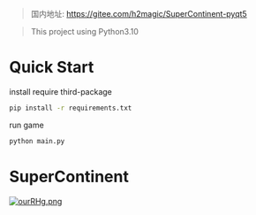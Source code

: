 > 国内地址: https://gitee.com/h2magic/SuperContinent-pyqt5

> This project using Python3.10

# Quick Start

install require third-package
```bash
pip install -r requirements.txt
```

run game
```bash
python main.py
```

# SuperContinent

[![ourRHg.png](https://z3.ax1x.com/2021/11/28/ourRHg.png)](https://imgtu.com/i/ourRHg)
